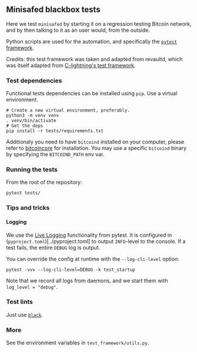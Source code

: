 ## Minisafed blackbox tests

Here we test `minisafed` by starting it on a regression testing Bitcoin network,
and by then talking to it as an user would, from the outside.

Python scripts are used for the automation, and specifically the [`pytest` framework](https://docs.pytest.org/en/stable/index.html).

Credits: this test framework was taken and adapted from revaultd, which was itself adapted from
[C-lightning's test framework](https://github.com/ElementsProject/lightning/tree/master/contrib/pyln-testing).

### Test dependencies

Functional tests dependencies can be installed using `pip`. Use a virtual environment.
```
# Create a new virtual environment, preferably.
python3 -m venv venv
. venv/bin/activate
# Get the deps
pip install -r tests/requirements.txt
```

Additionaly you need to have `bitcoind` installed on your computer, please
refer to [bitcoincore](https://bitcoincore.org/en/download/) for installation. You may use a
specific `bitcoind` binary by specifying the `BITCOIND_PATH` env var.

### Running the tests

From the root of the repository:
```
pytest tests/
```

### Tips and tricks
#### Logging

We use the [Live Logging](https://docs.pytest.org/en/latest/logging.html#live-logs)
functionality from pytest. It is configured in (`pyproject.toml`)[../pyproject.toml] to
output `INFO`-level to the console. If a test fails, the entire `DEBUG` log is output.

You can override the config at runtime with the `--log-cli-level` option:
```
pytest -vvv --log-cli-level=DEBUG -k test_startup
```

Note that we record all logs from daemons, and we start them with `log_level = "debug"`.

### Test lints

Just use [`black`](https://github.com/psf/black).

### More

See the environment variables in `test_framework/utils.py`.
